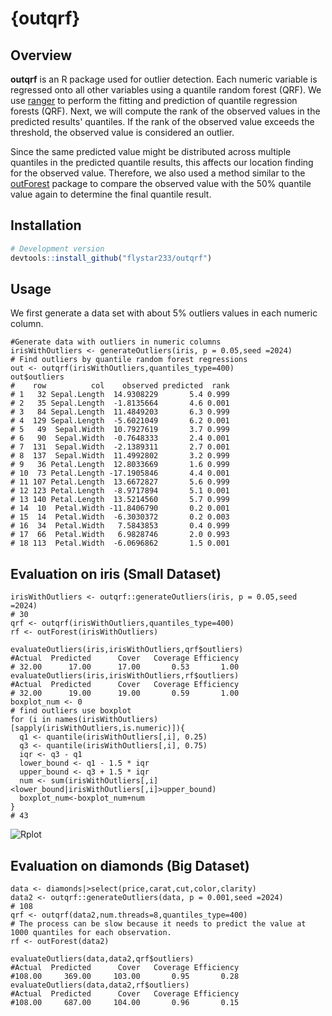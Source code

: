 # {outqrf}
## Overview
**outqrf** is an R package used for outlier detection. Each numeric variable is regressed onto all other variables using a quantile random forest (QRF).
We use [ranger](https://github.com/imbs-hl/ranger) to perform the fitting and prediction of quantile regression forests (QRF).
Next, we will compute the rank of the observed values in the predicted results' quantiles. If the rank of the observed value exceeds the threshold, 
the observed value is considered an outlier.

Since the same predicted value might be distributed across multiple quantiles in the predicted quantile results, 
this affects our location finding for the observed value. Therefore, we also used a method similar to the [outForest](https://github.com/mayer79/outForest) package to compare the observed value 
with the 50% quantile value again to determine the final quantile result.

## Installation
```r
# Development version
devtools::install_github("flystar233/outqrf")
```

## Usage
We first generate a data set with about 5% outliers values in each numeric column.
```
#Generate data with outliers in numeric columns
irisWithOutliers <- generateOutliers(iris, p = 0.05,seed =2024)
# Find outliers by quantile random forest regressions
out <- outqrf(irisWithOutliers,quantiles_type=400)
out$outliers
#    row          col    observed predicted  rank
# 1   32 Sepal.Length  14.9308229       5.4 0.999
# 2   35 Sepal.Length  -1.8135664       4.6 0.001
# 3   84 Sepal.Length  11.4849203       6.3 0.999
# 4  129 Sepal.Length  -5.6021049       6.2 0.001
# 5   49  Sepal.Width  10.7927619       3.7 0.999
# 6   90  Sepal.Width  -0.7648333       2.4 0.001
# 7  131  Sepal.Width  -2.1389311       2.7 0.001
# 8  137  Sepal.Width  11.4992802       3.2 0.999
# 9   36 Petal.Length  12.8033669       1.6 0.999
# 10  73 Petal.Length -17.1905846       4.4 0.001
# 11 107 Petal.Length  13.6672827       5.6 0.999
# 12 123 Petal.Length  -8.9717894       5.1 0.001
# 13 140 Petal.Length  13.5214560       5.7 0.999
# 14  10  Petal.Width -11.8406790       0.2 0.001
# 15  14  Petal.Width  -6.3030372       0.2 0.003
# 16  34  Petal.Width   7.5843853       0.4 0.999
# 17  66  Petal.Width   6.9828746       2.0 0.993
# 18 113  Petal.Width  -6.0696862       1.5 0.001

```

## Evaluation on iris (Small Dataset)
```
irisWithOutliers <- outqrf::generateOutliers(iris, p = 0.05,seed =2024)
# 30
qrf <- outqrf(irisWithOutliers,quantiles_type=400)
rf <- outForest(irisWithOutliers)

evaluateOutliers(iris,irisWithOutliers,qrf$outliers)
#Actual  Predicted      Cover   Coverage Efficiency 
# 32.00      17.00      17.00       0.53       1.00 
evaluateOutliers(iris,irisWithOutliers,rf$outliers)
#Actual  Predicted      Cover   Coverage Efficiency
# 32.00      19.00      19.00       0.59       1.00 
boxplot_num <- 0
# find outliers use boxplot 
for (i in names(irisWithOutliers)[sapply(irisWithOutliers,is.numeric)]){
  q1 <- quantile(irisWithOutliers[,i], 0.25)
  q3 <- quantile(irisWithOutliers[,i], 0.75)
  iqr <- q3 - q1
  lower_bound <- q1 - 1.5 * iqr
  upper_bound <- q3 + 1.5 * iqr
  num <- sum(irisWithOutliers[,i]<lower_bound|irisWithOutliers[,i]>upper_bound)
  boxplot_num<-boxplot_num+num
}
# 43
```
![Rplot](https://github.com/user-attachments/assets/0a453eb9-3901-4c46-a4f4-ee86c386a701)

## Evaluation on diamonds (Big Dataset)
```
data <- diamonds|>select(price,carat,cut,color,clarity)
data2 <- outqrf::generateOutliers(data, p = 0.001,seed =2024)
# 108
qrf <- outqrf(data2,num.threads=8,quantiles_type=400)
# The process can be slow because it needs to predict the value at 1000 quantiles for each observation. 
rf <- outForest(data2)

evaluateOutliers(data,data2,qrf$outliers)
#Actual  Predicted      Cover   Coverage Efficiency 
#108.00     369.00     103.00       0.95       0.28 
evaluateOutliers(data,data2,rf$outliers)
#Actual  Predicted      Cover   Coverage Efficiency 
#108.00     687.00     104.00       0.96       0.15
```

